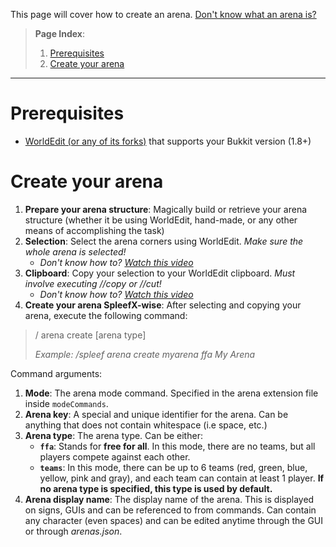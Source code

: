 
This page will cover how to create an arena. [Don't know what an arena is?](https://github.com/SpleefX/SpleefX/wiki/What-is-an-arena%3F)

>**Page Index**:
> 1. [Prerequisites](https://github.com/SpleefX/SpleefX/wiki/Create-an-arena#prerequisites)
> 2. [Create your arena](https://github.com/SpleefX/SpleefX/wiki/Create-an-arena#create-your-arena)
---

# Prerequisites
* [WorldEdit (or any of its forks)](https://dev.bukkit.org/projects/worldedit/files) that supports your Bukkit version (1.8+) 

# Create your arena

 1. **Prepare your arena structure**: Magically build or retrieve your arena structure (whether it be using WorldEdit, hand-made, or any other means of accomplishing the task)
 2. **Selection**: Select the arena corners using WorldEdit. *Make sure the whole arena is selected!*
    * *Don't know how to?* [*Watch this video*](https://www.youtube.com/watch?v=M6fk2GQi53w)
 3. **Clipboard**: Copy your selection to your WorldEdit clipboard. *Must involve executing //copy or //cut!*
    * *Don't know how to?* [*Watch this video*](https://www.youtube.com/watch?v=qeCU8C5wHSg)
 4. **Create your arena SpleefX-wise**: After selecting and copying your arena, execute the following command:
> /<mode> arena create <arena key> [arena type] <arena display name>
> 
> *Example: /spleef arena create myarena ffa My Arena*

Command arguments:
1. **Mode**: The arena mode command. Specified in the arena extension file inside `modeCommands`.
2. **Arena key**: A special and unique identifier for the arena. Can be anything that does not contain whitespace (i.e space, etc.)
3. **Arena type**: The arena type. Can be either:
   * **`ffa`**: Stands for **free for all**. In this mode, there are no teams, but all players compete against each other.
   * **`teams`**: In this mode, there can be up to 6 teams (red, green, blue, yellow, pink and gray), and each team can contain at least 1 player. **If no arena type is specified, this type is used by default.**
4. **Arena display name**: The display name of the arena. This is displayed on signs, GUIs and can be referenced to from commands. Can contain any character (even spaces) and can be edited anytime through the GUI or through *arenas.json*.